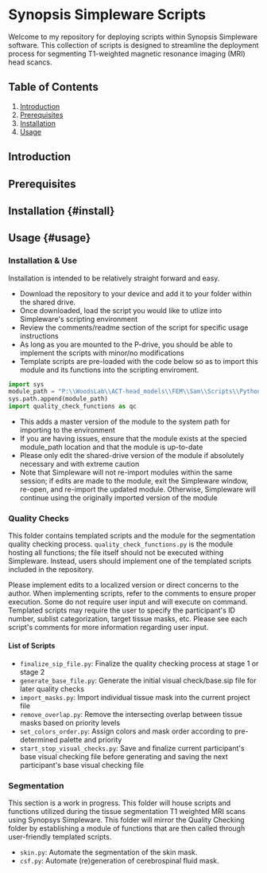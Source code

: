 # Synopsis Simpleware Scripts
Welcome to my repository for deploying scripts within Synopsis Simpleware software. This collection of scripts is designed to streamline the deployment process for segmenting T1-weighted magnetic resonance imaging (MRI) head scancs. 


## Table of Contents

1. [Introduction](#introduction)
2. [Prerequisites](#prerequisites)
3. [Installation](#install)
4. [Usage](#usage)


## Introduction

## Prerequisites

## Installation {#install}

## Usage {#usage}






### Installation & Use
Installation is intended to be relatively straight forward and easy. 
- Download the repository to your device and add it to your folder within the shared drive. 
- Once downloaded, load the script you would like to utlize into Simpleware's scripting environment
- Review the comments/readme section of the script for specific usage instructions
- As long as you are mounted to the P-drive, you should be able to implement the scripts with minor/no modifications 
- Template scripts are pre-loaded with the code below so as to import this module and its functions into the scripting enviroment.  
```python
import sys
module_path = "P:\\WoodsLab\\ACT-head_models\\FEM\\Sam\\Scripts\\Python\\Simpleware\\quality_checking\\"
sys.path.append(module_path)
import quality_check_functions as qc

```
- This adds a master version of the module to the system path for importing to the environment
- If you are having issues, ensure that the module exists at the specied module_path location and that the module is up-to-date
- Please only edit the shared-drive version of the module if absolutely necessary and with extreme caution
- Note that Simpleware will not re-import modules within the same session; if edits are made to the module, exit the 
Simpleware window, re-open, and re-import the updated module. Otherwise, Simpleware will continue using the originally
imported version of the module

### Quality Checks
This folder contains templated scripts and the module for the segmentation quality checking process. 
`quality_check_functions.py` is the module hosting all functions; the file itself should not be executed 
withing Simpleware. Instead, users should implement one of the templated scripts included in the repository.
 
Please implement edits to a localized version or direct concerns to the author.
When implementing scripts, refer to the comments to ensure proper execution. Some do not require user input and will 
execute on command. Templated scripts may require the user to specify the participant's ID number, sublist categorization, 
target tissue masks, etc. Please see each script's comments for more information regarding user input. 

#### List of Scripts
- `finalize_sip_file.py`: Finalize the quality checking process at stage 1 or stage 2
- `generate_base_file.py`: Generate the initial visual check/base.sip file for later quality checks 
- `import_masks.py`: Import individual tissue mask into the current project file 
- `remove_overlap.py`: Remove the intersecting overlap between tissue masks based on priority levels
- `set_colors_order.py`: Assign colors and mask order according to pre-determined palette and priority
- `start_stop_visual_checks.py`: Save and finalize current participant's base visual checking file before generating and 
saving the next participant's base visual checking file


### Segmentation
This section is a work in progress. This folder will house scripts and functions utilized during the tissue segmentation 
T1 weighted MRI scans using Synopsys Simpleware. This folder will mirror the Quality Checking folder by establishing a 
module of functions that are then called through user-friendly templated scripts. 
- `skin.py`: Automate the segmentation of the skin mask. 
- `csf.py`: Automate (re)generation of cerebrospinal fluid mask. 
